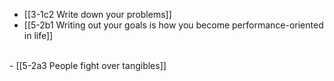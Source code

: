 - [[3-1c2 Write down your problems]]
- [[5-2b1 Writing out your goals is how you become performance-oriented in life]]
<br>
- [[5-2a3 People fight over tangibles]]
